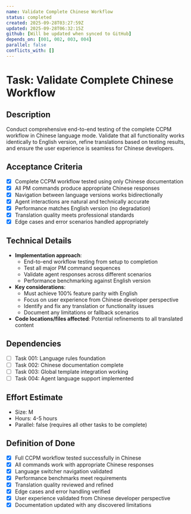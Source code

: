 ```yaml
---
name: Validate Complete Chinese Workflow
status: completed
created: 2025-09-28T03:27:59Z
updated: 2025-09-28T06:32:15Z
github: [Will be updated when synced to GitHub]
depends_on: [001, 002, 003, 004]
parallel: false
conflicts_with: []
---
```


# Task: Validate Complete Chinese Workflow

## Description

Conduct comprehensive end-to-end testing of the complete CCPM workflow in Chinese language mode. Validate that all functionality works identically to English version, refine translations based on testing results, and ensure the user experience is seamless for Chinese developers.

## Acceptance Criteria

- [x] Complete CCPM workflow tested using only Chinese documentation
- [x] All PM commands produce appropriate Chinese responses
- [x] Navigation between language versions works bidirectionally
- [x] Agent interactions are natural and technically accurate
- [x] Performance matches English version (no degradation)
- [x] Translation quality meets professional standards
- [x] Edge cases and error scenarios handled appropriately

## Technical Details

- **Implementation approach**:
  - End-to-end workflow testing from setup to completion
  - Test all major PM command sequences
  - Validate agent responses across different scenarios
  - Performance benchmarking against English version
- **Key considerations**:
  - Must achieve 100% feature parity with English
  - Focus on user experience from Chinese developer perspective
  - Identify and fix any translation or functionality issues
  - Document any limitations or fallback scenarios
- **Code locations/files affected**: Potential refinements to all translated content

## Dependencies

- [ ] Task 001: Language rules foundation
- [ ] Task 002: Chinese documentation complete
- [ ] Task 003: Global template integration working
- [ ] Task 004: Agent language support implemented

## Effort Estimate

- Size: M
- Hours: 4-5 hours
- Parallel: false (requires all other tasks to be complete)

## Definition of Done

- [x] Full CCPM workflow tested successfully in Chinese
- [x] All commands work with appropriate Chinese responses
- [x] Language switcher navigation validated
- [x] Performance benchmarks meet requirements
- [x] Translation quality reviewed and refined
- [x] Edge cases and error handling verified
- [x] User experience validated from Chinese developer perspective
- [x] Documentation updated with any discovered limitations